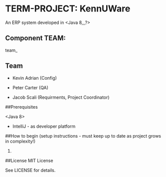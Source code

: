 # TERM-PROJECT: KennUWare

An ERP system developed in <Java 8,,,?> 

##  Component TEAM:  
team_


## Team

- Kevin Adrian (Config)

- Peter Carter (QA)

- Jacob Scali (Requirments, Project Coordinator)


##Prerequisites

<Java 8>

- IntelliJ - as developer platform


##How to begin (setup instructions - must keep up to date as project grows in complexity!)

1. 



##License
MIT License

See LICENSE for details.
